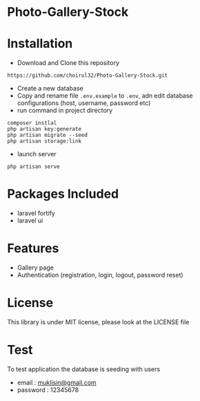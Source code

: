 # Photo-Gallery-Stock

# Installation
- Download and Clone this repository
```
https://github.com/choirul32/Photo-Gallery-Stock.git
```
- Create a new database
- Copy and rename file ```.env.example``` to ```.env```, adn edit database configurations (host, username, password etc)
- run command in project directory
```
composer instlal
php artisan key:generate
php artisan migrate --seed
php artisan storage:link
```
- launch server
```
php artisan serve
```
# Packages Included
- laravel fortify
- laravel ui

# Features
- Gallery page
- Authentication (registration, login, logout, password reset)

# License
This library is under MIT license, please look at the LICENSE file

# Test
To test application the database is seeding with users
- email : muklisin@gmail.com
- password : 12345678
